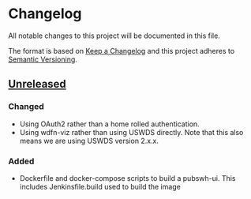 # Changelog
All notable changes to this project will be documented in this file.

The format is based on [Keep a Changelog](http://keepachangelog.com/en/1.0.0/)
and this project adheres to [Semantic Versioning](http://semver.org/spec/v2.0.0.html).

## [Unreleased]
### Changed
- Using OAuth2 rather than a home rolled authentication.
- Using wdfn-viz rather than using USWDS directly. Note that this also means we are using USWDS version 2.x.x.

### Added
- Dockerfile and docker-compose scripts to build a pubswh-ui. This includes Jenkinsfile.build used to build the image

[Unreleased]: https://github.com/NWQMC/WQP_UI/master